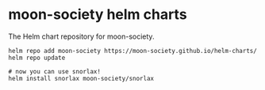 # moon-society helm charts

The Helm chart repository for moon-society.

```
helm repo add moon-society https://moon-society.github.io/helm-charts/
helm repo update

# now you can use snorlax!
helm install snorlax moon-society/snorlax
```
